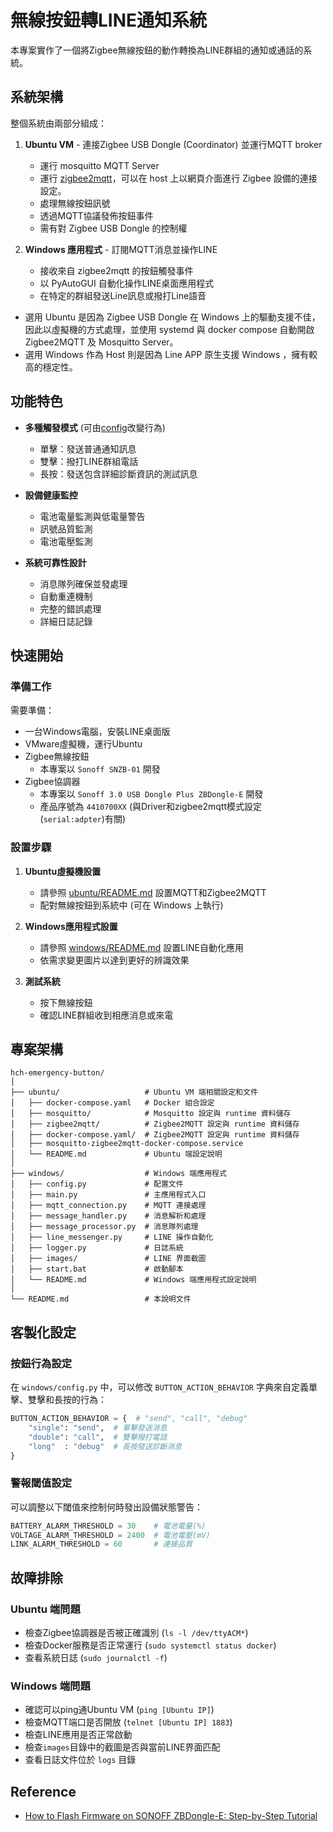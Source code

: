 # 無線按鈕轉LINE通知系統

本專案實作了一個將Zigbee無線按鈕的動作轉換為LINE群組的通知或通話的系統。

## 系統架構

整個系統由兩部分組成：

1. **Ubuntu VM** - 連接Zigbee USB Dongle (Coordinator) 並運行MQTT broker
   - 運行 mosquitto MQTT Server
   - 運行 [zigbee2mqtt](https://www.zigbee2mqtt.io/)，可以在 host 上以網頁介面進行 Zigbee 設備的連接設定。
   - 處理無線按鈕訊號
   - 透過MQTT協議發佈按鈕事件
   - 需有對 Zigbee USB Dongle 的控制權

2. **Windows 應用程式** - 訂閱MQTT消息並操作LINE
   - 接收來自 zigbee2mqtt 的按鈕觸發事件
   - 以 PyAutoGUI 自動化操作LINE桌面應用程式
   - 在特定的群組發送Line訊息或撥打Line語音

- 選用 Ubuntu 是因為 Zigbee USB Dongle 在 Windows 上的驅動支援不佳，因此以虛擬機的方式處理，並使用 systemd 與 docker compose 自動開啟 Zigbee2MQTT 及 Mosquitto Server。
- 選用 Windows 作為 Host 則是因為 Line APP 原生支援 Windows ，擁有較高的穩定性。

## 功能特色

- **多種觸發模式** (可由[config](windows/config.py)改變行為)
  - 單擊：發送普通通知訊息
  - 雙擊：撥打LINE群組電話
  - 長按：發送包含詳細診斷資訊的測試訊息

- **設備健康監控**
  - 電池電量監測與低電量警告
  - 訊號品質監測
  - 電池電壓監測

- **系統可靠性設計**
  - 消息隊列確保並發處理
  - 自動重連機制
  - 完整的錯誤處理
  - 詳細日誌記錄

## 快速開始

### 準備工作

需要準備：
- 一台Windows電腦，安裝LINE桌面版
- VMware虛擬機，運行Ubuntu
- Zigbee無線按鈕
   - 本專案以 `Sonoff SNZB-01` 開發
- Zigbee協調器
   - 本專案以 `Sonoff 3.0 USB Dongle Plus ZBDongle-E` 開發
   - 產品序號為 `4410700XX` (與Driver和zigbee2mqtt模式設定(`serial:adpter`)有關)

### 設置步驟

1. **Ubuntu虛擬機設置**
   - 請參照 [ubuntu/README.md](ubuntu/README.md) 設置MQTT和Zigbee2MQTT
   - 配對無線按鈕到系統中 (可在 Windows 上執行)

2. **Windows應用程式設置**
   - 請參照 [windows/README.md](windows/README.md) 設置LINE自動化應用
   - 依需求變更圖片以達到更好的辨識效果

3. **測試系統**
   - 按下無線按鈕
   - 確認LINE群組收到相應消息或來電

## 專案架構

```
hch-emergency-button/
│
├── ubuntu/                   # Ubuntu VM 端相關設定和文件
│   ├── docker-compose.yaml   # Docker 組合設定
│   ├── mosquitto/            # Mosquitto 設定與 runtime 資料儲存
│   ├── zigbee2mqtt/          # Zigbee2MQTT 設定與 runtime 資料儲存
│   ├── docker-compose.yaml/  # Zigbee2MQTT 設定與 runtime 資料儲存
│   ├── mosquitto-zigbee2mqtt-docker-compose.service
│   └── README.md             # Ubuntu 端設定說明
│
├── windows/                  # Windows 端應用程式
│   ├── config.py             # 配置文件
│   ├── main.py               # 主應用程式入口
│   ├── mqtt_connection.py    # MQTT 連接處理
│   ├── message_handler.py    # 消息解析和處理
│   ├── message_processor.py  # 消息隊列處理
│   ├── line_messenger.py     # LINE 操作自動化
│   ├── logger.py             # 日誌系統
│   ├── images/               # LINE 界面截圖
│   ├── start.bat             # 啟動腳本
│   └── README.md             # Windows 端應用程式設定說明
│
└── README.md                 # 本說明文件
```

## 客製化設定

### 按鈕行為設定

在 `windows/config.py` 中，可以修改 `BUTTON_ACTION_BEHAVIOR` 字典來自定義單擊、雙擊和長按的行為：

```python
BUTTON_ACTION_BEHAVIOR = {  # "send", "call", "debug"
    "single": "send",  # 單擊發送消息
    "double": "call",  # 雙擊撥打電話
    "long"  : "debug"  # 長按發送診斷消息
}
```

### 警報閾值設定

可以調整以下閾值來控制何時發出設備狀態警告：

```python
BATTERY_ALARM_THRESHOLD = 30    # 電池電量(%)
VOLTAGE_ALARM_THRESHOLD = 2400  # 電池電壓(mV)
LINK_ALARM_THRESHOLD = 60       # 連接品質
```

## 故障排除

### Ubuntu 端問題

- 檢查Zigbee協調器是否被正確識別 (`ls -l /dev/ttyACM*`)
- 檢查Docker服務是否正常運行 (`sudo systemctl status docker`)
- 查看系統日誌 (`sudo journalctl -f`)

### Windows 端問題

- 確認可以ping通Ubuntu VM (`ping [Ubuntu IP]`)
- 檢查MQTT端口是否開放 (`telnet [Ubuntu IP] 1883`)
- 檢查LINE應用是否正常啟動
- 檢查`images`目錄中的截圖是否與當前LINE界面匹配
- 查看日誌文件位於 `logs` 目錄


## Reference 
- [How to Flash Firmware on SONOFF ZBDongle-E: Step-by-Step Tutorial](https://sonoff.tech/product-review/tutorial/how-to-flash-firmware-on-sonoff-zbdongle-e-step-by-step-tutorial/)